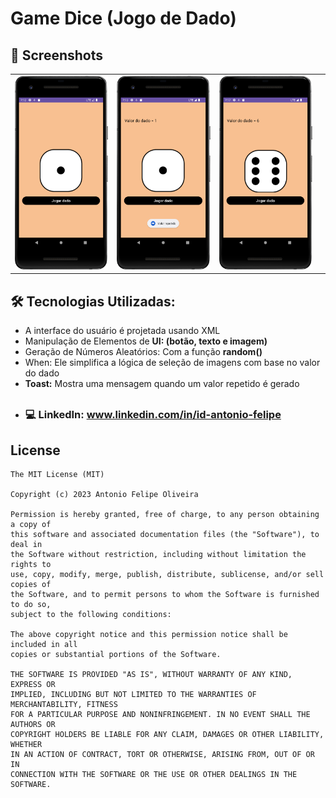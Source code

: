 # Game Dice (Jogo de Dado)




## :camera_flash: Screenshots
<!-- You can add more screenshots here if you like -->
<table>
  <tr>
    </td><td><img src="/result/Screenshot_1.png" width="260"></td><td><img src="/result/Screenshot_2.png" width="260"></td><td><img src="/result/Screenshot_3.png" width="260"></td><td><img
  /tr>
</table>

## 🛠 Tecnologias Utilizadas:
- A interface do usuário é projetada usando XML
- Manipulação de Elementos de **UI: (botão, texto e imagem)**
- Geração de Números Aleatórios: Com a função **random()**
- When: Ele simplifica a lógica de seleção de imagens com base no valor do dado
- **Toast:** Mostra uma mensagem quando um valor repetido é gerado

##
- ### 💻 LinkedIn: www.linkedin.com/in/id-antonio-felipe

## License
```
The MIT License (MIT)

Copyright (c) 2023 Antonio Felipe Oliveira

Permission is hereby granted, free of charge, to any person obtaining a copy of
this software and associated documentation files (the "Software"), to deal in
the Software without restriction, including without limitation the rights to
use, copy, modify, merge, publish, distribute, sublicense, and/or sell copies of
the Software, and to permit persons to whom the Software is furnished to do so,
subject to the following conditions:

The above copyright notice and this permission notice shall be included in all
copies or substantial portions of the Software.

THE SOFTWARE IS PROVIDED "AS IS", WITHOUT WARRANTY OF ANY KIND, EXPRESS OR
IMPLIED, INCLUDING BUT NOT LIMITED TO THE WARRANTIES OF MERCHANTABILITY, FITNESS
FOR A PARTICULAR PURPOSE AND NONINFRINGEMENT. IN NO EVENT SHALL THE AUTHORS OR
COPYRIGHT HOLDERS BE LIABLE FOR ANY CLAIM, DAMAGES OR OTHER LIABILITY, WHETHER
IN AN ACTION OF CONTRACT, TORT OR OTHERWISE, ARISING FROM, OUT OF OR IN
CONNECTION WITH THE SOFTWARE OR THE USE OR OTHER DEALINGS IN THE SOFTWARE.
